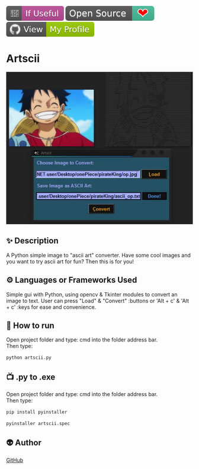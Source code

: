 ﻿<!--Please do not remove this part-->
[![Star Badge](https://github.com/fireltom/PySimple/blob/main/demo/If_Useful.svg)](https://github.com/fireltom/PySimple/tree/main/artscii)
[![Open Source Love](https://github.com/fireltom/PySimple/blob/main/demo/Open_Source.svg)](https://github.com/fireltom/PySimple)
[![View My Profile](https://github.com/fireltom/PySimple/blob/main/demo/My_Profile_green.svg)](https://github.com/fireltom)

# Artscii

<p align="center">
<img src="https://github.com/fireltom/PySimple/blob/main/artscii/demo/artscii.jpg">

<!--A simple photo to illustrate the project :) 

You can copy paste my markdown photo insert as following:
<p align="center">
<img src="your-image-source-here" width=40% height=40%>
-->

## ✨ Description
<!--Remove the below lines and add yours -->
A Python simple image to "ascii art" converter.
Have some cool images and you want to try ascii art for fun?
Then this is for you!

## ⚙️ Languages or Frameworks Used
<!--Remove the below lines and add yours -->
Simple gui with Python, using opencv & Tkinter modules to convert an image to text.
User can press "Load" & "Convert" :buttons or 'Alt + c' & 'Alt + c' :keys for ease and convenience. 

## 🌟 How to run
Open project folder and type: cmd into the folder address bar.  
Then type:
<!--Remove the below lines and add yours -->
```bash
python artscii.py 
```
## 📺 .py to .exe 
Open project folder and type: cmd into the folder address bar.  
Then type:
<!--Remove the below lines and add yours -->
```bash
pip install pyinstaller
```

```bash
pyinstaller artscii.spec 
```

## 👽 Author
<!--Remove the below lines and add yours -->
[GitHub](https://github.com/fireltom)
